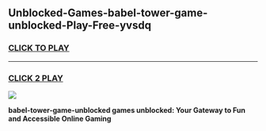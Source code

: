 
## Unblocked-Games-babel-tower-game-unblocked-Play-Free-yvsdq
<h3>
<a href="https://premium76.site?title=babel-tower-game-unblocked&ref=18A1">CLICK TO PLAY</a></h3>
<hr>

<h3>
<a href="https://premium76.site?title=babel-tower-game-unblocked&ref=18A1">CLICK 2 PLAY</a>
  
</h3>

<a href="https://premium76.site?title=babel-tower-game-unblocked&ref=18A1"><img src="https://clearcache.store/games.png"></a>


**babel-tower-game-unblocked games unblocked: Your Gateway to Fun and Accessible Online Gaming**
